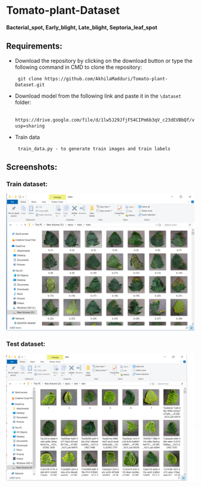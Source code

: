 # Tomato-plant-Dataset

<h4><b> Bacterial_spot, Early_blight, Late_blight, Septoria_leaf_spot </b></h4>

<b><h2> Requirements: </h2></b>
* Download the repository by clicking on the download button or type the following command in CMD to clone the repository:

       git clone https://github.com/AkhilaMadduri/Tomato-plant-Dataset.git

* Download model from the following link and paste it in the `\dataset` folder:

       https://drive.google.com/file/d/1lw5J29JfjF54CIPm6b3qV_c23dEVBbQf/view?usp=sharing
       
* Train data
             
       train_data.py - to generate train images and train labels
       
<b><h2> Screenshots: </h2></b>

<b><h3> Train dataset: </h3></b>

![](dataset.png "Train Data set")

<b><h3> Test dataset: </h3></b>

![](datasset1.png "Test Data set")
